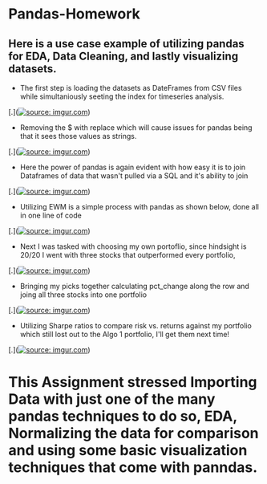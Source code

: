 # Pandas-Homework

## Here is a use case example of utilizing pandas for EDA, Data Cleaning, and lastly visualizing datasets. ##

 - The first step is loading the datasets as DateFrames from CSV files while simultaniously seeting the index for timeseries analysis.
 
 [.](<a href="https://imgur.com/63CZpqC"><img src="https://i.imgur.com/63CZpqC.jpg" title="source: imgur.com" /></a>)
 
 - Removing the $ with replace which will cause issues for pandas being that it sees those values as strings.
  
  [.](<a href="https://imgur.com/uzLAJ5k"><img src="https://i.imgur.com/uzLAJ5k.jpg" title="source: imgur.com" /></a>)

 - Here the power of pandas is again evident with how easy it is to join Dataframes of data that wasn't pulled via a SQL and it's ability to join
 
 [.](<a href="https://imgur.com/bGLrimE"><img src="https://i.imgur.com/bGLrimE.jpg" title="source: imgur.com" /></a>)
 
  - Utilizing EWM is a simple process with pandas as shown below, done all in one line of code
  
  [.](<a href="https://imgur.com/tRAzLSE"><img src="https://i.imgur.com/tRAzLSE.jpg" title="source: imgur.com" /></a>)
  
   - Next I was tasked with choosing my own portoflio, since hindsight is 20/20 I went with three stocks that outperformed every portfolio, 
   
   [.](<a href="https://imgur.com/jpzLQxL"><img src="https://i.imgur.com/jpzLQxL.jpg" title="source: imgur.com" /></a>)
 
  - Bringing my picks together calculating pct_change along the row and joing all three stocks into one portfolio
  
  [.](<a href="https://imgur.com/hkeLgRe"><img src="https://i.imgur.com/hkeLgRe.jpg" title="source: imgur.com" /></a>)
  
   - Utilizing Sharpe ratios to compare risk vs. returns against my portfolio which still lost out to the Algo 1 portfolio, I'll get them next time!
   
   [.](<a href="https://imgur.com/G7n5n6H"><img src="https://i.imgur.com/G7n5n6H.jpg" title="source: imgur.com" /></a>)
   
   # This Assignment stressed Importing Data with just one of the many pandas techniques to do so, EDA, Normalizing the data for comparison and using some basic visualization techniques that come with panndas.
